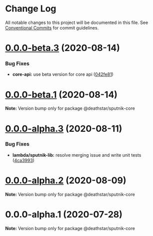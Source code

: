 # Change Log

All notable changes to this project will be documented in this file.
See [Conventional Commits](https://conventionalcommits.org) for commit guidelines.

# [0.0.0-beta.3](https://github.com/aws-samples/aws-iot-kickstart/compare/@deathstar/sputnik-core@0.0.0-beta.1...@deathstar/sputnik-core@0.0.0-beta.3) (2020-08-14)


### Bug Fixes

* **core-api:** use beta version for core api ([042fe81](https://github.com/aws-samples/aws-iot-kickstart/commit/042fe81beb46fa8950a5713f1f8231acddc06971))





# [0.0.0-beta.1](https://git-codecommit.us-west-2.amazonaws.com/v1/repos/Deathstar/compare/@deathstar/sputnik-core@0.0.0-alpha.3...@deathstar/sputnik-core@0.0.0-beta.1) (2020-08-14)

**Note:** Version bump only for package @deathstar/sputnik-core





# [0.0.0-alpha.3](https://git-codecommit.us-west-2.amazonaws.com/v1/repos/Deathstar/compare/@deathstar/sputnik-core@0.0.0-alpha.2...@deathstar/sputnik-core@0.0.0-alpha.3) (2020-08-11)


### Bug Fixes

* **lambda/sputnik-lib:** resolve merging issue and write unit tests ([4ca3993](https://git-codecommit.us-west-2.amazonaws.com/v1/repos/Deathstar/commits/4ca3993755afe19f1a5e68c4ad7792f66de5d0fa))





# [0.0.0-alpha.2](https://git-codecommit.us-west-2.amazonaws.com/v1/repos/Deathstar/compare/@deathstar/sputnik-core@0.0.0-alpha.1...@deathstar/sputnik-core@0.0.0-alpha.2) (2020-08-09)

**Note:** Version bump only for package @deathstar/sputnik-core





# 0.0.0-alpha.1 (2020-07-28)

**Note:** Version bump only for package @deathstar/sputnik-core
